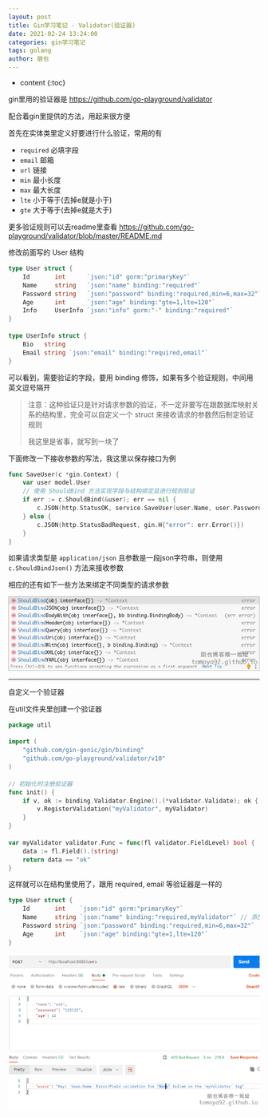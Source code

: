 ```yaml
---
layout: post
title: Gin学习笔记 - Validator(验证器)
date: 2021-02-24 13:24:00
categories: gin学习笔记
tags: golang
author: 朋也
---
```


* content
{:toc}

gin里用的验证器是 https://github.com/go-playground/validator

配合着gin里提供的方法，用起来很方便

首先在实体类里定义好要进行什么验证，常用的有

- `required` 必填字段
- `email` 邮箱
- `url` 链接
- `min` 最小长度
- `max` 最大长度
- `lte` 小于等于(去掉e就是小于)
- `gte` 大于等于(去掉e就是大于)

更多验证规则可以去readme里查看 https://github.com/go-playground/validator/blob/master/README.md

修改前面写的 User 结构

```go
type User struct {
    Id       int      `json:"id" gorm:"primaryKey"`
    Name     string   `json:"name" binding:"required"`
    Password string   `json:"password" binding:"required,min=6,max=32"`
    Age      int      `json:"age" binding:"gte=1,lte=120"`
    Info     UserInfo `json:"info" gorm:"-" binding:"required"`
}

type UserInfo struct {
    Bio   string
    Email string `json:"email" binding:"required,email"`
}
```

可以看到，需要验证的字段，要用 binding 修饰，如果有多个验证规则，中间用英文逗号隔开

> 注意：这种验证只是针对请求参数的验证，不一定非要写在跟数据库映射关系的结构里，完全可以自定义一个 struct 来接收请求的参数然后制定验证规则
>
> 我这里是省事，就写到一块了

下面修改一下接收参数的写法，我这里以保存接口为例

```go
func SaveUser(c *gin.Context) {
    var user model.User
    // 使用 ShouldBind 方法实现字段与结构绑定且进行规则验证
    if err := c.ShouldBind(&user); err == nil {
        c.JSON(http.StatusOK, service.SaveUser(user.Name, user.Password, user.Age))
    } else {
        c.JSON(http.StatusBadRequest, gin.H{"error": err.Error()})
    }
}
```

如果请求类型是 `application/json` 且参数是一段json字符串，则使用 `c.ShouldBindJson()` 方法来接收参数

相应的还有如下一些方法来绑定不同类型的请求参数

![](/assets/2021-02-24-14-43-52.png)

-----

自定义一个验证器

在util文件夹里创建一个验证器

```go
package util

import (
    "github.com/gin-gonic/gin/binding"
    "github.com/go-playground/validator/v10"
)

// 初始化时注册验证器
func init() {
    if v, ok := binding.Validator.Engine().(*validator.Validate); ok {
        v.RegisterValidation("myValidator", myValidator)
    }
}

var myValidator validator.Func = func(fl validator.FieldLevel) bool {
    data := fl.Field().(string)
    return data == "ok"
}
```

这样就可以在结构里使用了，跟用 required, email 等验证器是一样的

```go
type User struct {
    Id       int    `json:"id" gorm:"primaryKey"`
    Name     string `json:"name" binding:"required,myValidator"` // 添加一个自定义的验证器，验证传的name值是否为ok，不为ok时就报错
    Password string `json:"password" binding:"required,min=6,max=32"`
    Age      int    `json:"age" binding:"gte=1,lte=120"`
}
```

![](/assets/2021-02-24-14-57-55.png)
